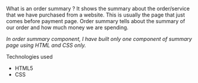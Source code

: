 What is an order summary ? 
It shows the summary about the order/service that we have purchased from a website. This is usually the page that just comes before payment page. Order summary tells about the summary of our order and how much money we are spending. 

_In order summary component, I have built only one component of summary page using HTML and CSS only._

Technologies used
- HTML5
- CSS